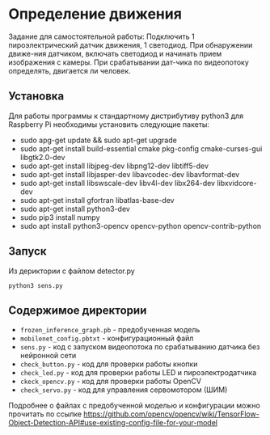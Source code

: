 # Определение движения
Задание для самостоятельной работы:
Подключить 1 пироэлектрический датчик движения, 1 светодиод. При обнаружении движе-ния датчиком, включать светодиод и начинать прием изображения с камеры. При срабатывании дат-чика по видеопотоку определять, двигается ли человек. 

## Установка
Для работы программы к стандартному дистрибутиву python3 для Raspberry Pi необходимы установить следующие пакеты:
* sudo apg-get update && sudo apt-get upgrade
* sudo apt-get install build-essential cmake pkg-config cmake-curses-gui libgtk2.0-dev 
* sudo apt-get install libjpeg-dev libpng12-dev libtiff5-dev 
* sudo apt-get install libjasper-dev libavcodec-dev libavformat-dev 
* sudo apt-get install libswscale-dev libv4l-dev libx264-dev libxvidcore-dev 
* sudo apt-get install gfortran libatlas-base-dev
* sudo apt-get install python3-dev 
* sudo pip3 install numpy 
* sudo apt install python3-opencv opencv-python opencv-contrib-python

## Запуск
Из дериктории с файлом detector.py

`python3 sens.py`

## Содержимое директории
* `frozen_inference_graph.pb` - предобученная модель 
* `mobilenet_config.pbtxt` - конфигурационный файл 
* `sens.py` - код с запуском видеопотока по срабатыванию датчика без нейронной сети
* `check_button.py`  - код для проверки работы кнопки
* `check_led.py` - код для проверки работы LED и пироэлектродатчика
* `ckeck_opencv.py` - код для проверки работы OpenCV
* `check_servo.py`  - код для управления сервомотором (ШИМ)

Подробнее о файлах с предобученной моделью и конфигурации можно прочитать по ссылке https://github.com/opencv/opencv/wiki/TensorFlow-Object-Detection-API#use-existing-config-file-for-your-model

